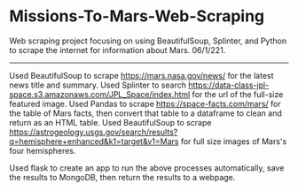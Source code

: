 # Missions-To-Mars-Web-Scraping

Web scraping project focusing on using BeautifulSoup, Splinter, and Python to scrape the internet for information about Mars. 06/1/221.

-------------------------------------------------------------

Used BeautifulSoup to scrape https://mars.nasa.gov/news/ for the latest news title and summary.
Used Splinter to search https://data-class-jpl-space.s3.amazonaws.com/JPL_Space/index.html for the url of the full-size featured image.
Used Pandas to scrape https://space-facts.com/mars/ for the table of Mars facts, then convert that table to a dataframe to clean and return as an HTML table.
Used BeautifulSoup to scrape https://astrogeology.usgs.gov/search/results?q=hemisphere+enhanced&k1=target&v1=Mars for full size images of Mars's four hemispheres.

Used flask to create an app to run the above processes automatically, save the results to MongoDB, then return the results to a webpage.
